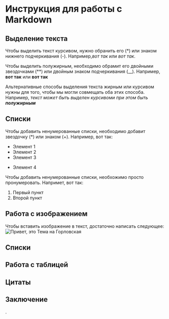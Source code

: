 # Инструкция для работы с Markdown #

## Выделение текста

Чтобы выделить текст курсивом, нужно обранить его (*) или знаком нижнего подчеркивания (-). Например,*вот так* или _вот так_.

Чтобы выделить полужирным, необходимо обрамит его двойными звездочками (**) или двойным знаком подчеркивания (__). 
Например, **вот так** или __вот так__

Альтернативные способы выделения текста жирным или курсивом нужны для того, чтобы мы могли совмещать оба этих способа. Например, _текст может быть выделен курсивоми при этом быть **полужирным**_

## Списки

Чтобы добавить ненумерованные списки, необходимо добавит звездочку (*) или знаком (+).
Например, вот так:

* Элемент 1
* Элемент 2
* Элемент 3
+ Элемент 4

Чтобы добавить ненумерованные списки, необхожимо просто пронумеровать.
Напримет, вот так:

1. Первый пункт 
2. Второй пункт

## Работа с изображением 

Чтобы вставить изображение в текст, достаточно написать следующее:
![Привет, это Тема на Горловская](%D1%84%D0%B8%D0%BD%D0%B0%D0%BB.jpg)

## Списки 

## Работа с таблицей

## Цитаты 

## Заключение

.